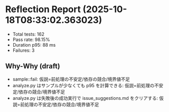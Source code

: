 # Reflection Report (2025-10-18T08:33:02.363023)

- Total tests: 162
- Pass rate: 98.15%
- Duration p95: 88 ms
- Failures: 3

## Why-Why (draft)
- sample::fail: 仮説=前処理の不安定/依存の競合/境界値不足
- analyze.py はサンプルが少なくても p95 を計算できる: 仮説=前処理の不安定/依存の競合/境界値不足
- analyze.py は失敗後の成功実行で issue_suggestions.md をクリアする: 仮説=前処理の不安定/依存の競合/境界値不足
